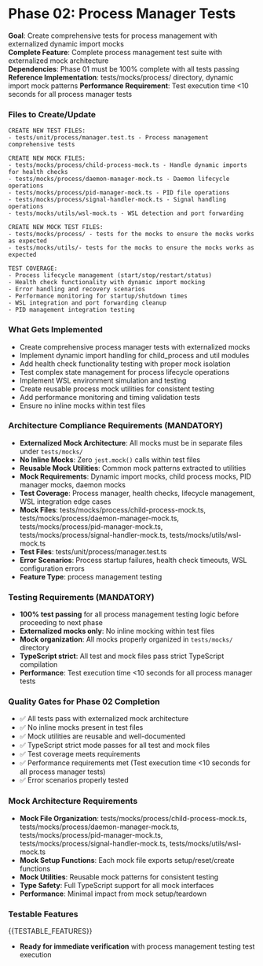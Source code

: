 # Phase 02: Process Manager Tests

**Goal**: Create comprehensive tests for process management with externalized dynamic import mocks  
**Complete Feature**: Complete process management test suite with externalized mock architecture  
**Dependencies**: Phase 01 must be 100% complete with all tests passing
**Reference Implementation**: tests/mocks/process/ directory, dynamic import mock patterns
**Performance Requirement**: Test execution time <10 seconds for all process manager tests

### Files to Create/Update

```
CREATE NEW TEST FILES:
- tests/unit/process/manager.test.ts - Process management comprehensive tests

CREATE NEW MOCK FILES:
- tests/mocks/process/child-process-mock.ts - Handle dynamic imports for health checks
- tests/mocks/process/daemon-manager-mock.ts - Daemon lifecycle operations
- tests/mocks/process/pid-manager-mock.ts - PID file operations
- tests/mocks/process/signal-handler-mock.ts - Signal handling operations
- tests/mocks/utils/wsl-mock.ts - WSL detection and port forwarding

CREATE NEW MOCK TEST FILES:
- tests/mocks/process/ - tests for the mocks to ensure the mocks works as expected
- tests/mocks/utils/- tests for the mocks to ensure the mocks works as expected

TEST COVERAGE:
- Process lifecycle management (start/stop/restart/status)
- Health check functionality with dynamic import mocking
- Error handling and recovery scenarios
- Performance monitoring for startup/shutdown times
- WSL integration and port forwarding cleanup
- PID management integration testing
```

### What Gets Implemented

- Create comprehensive process manager tests with externalized mocks
- Implement dynamic import handling for child_process and util modules
- Add health check functionality testing with proper mock isolation
- Test complex state management for process lifecycle operations
- Implement WSL environment simulation and testing
- Create reusable process mock utilities for consistent testing
- Add performance monitoring and timing validation tests
- Ensure no inline mocks within test files

### Architecture Compliance Requirements (MANDATORY)

- **Externalized Mock Architecture**: All mocks must be in separate files under `tests/mocks/`
- **No Inline Mocks**: Zero `jest.mock()` calls within test files
- **Reusable Mock Utilities**: Common mock patterns extracted to utilities
- **Mock Requirements**: Dynamic import mocks, child process mocks, PID manager mocks, daemon mocks
- **Test Coverage**: Process manager, health checks, lifecycle management, WSL integration edge cases
- **Mock Files**: tests/mocks/process/child-process-mock.ts, tests/mocks/process/daemon-manager-mock.ts, tests/mocks/process/pid-manager-mock.ts, tests/mocks/process/signal-handler-mock.ts, tests/mocks/utils/wsl-mock.ts
- **Test Files**: tests/unit/process/manager.test.ts
- **Error Scenarios**: Process startup failures, health check timeouts, WSL configuration errors
- **Feature Type**: process management testing

### Testing Requirements (MANDATORY)

- **100% test passing** for all process management testing logic before proceeding to next phase
- **Externalized mocks only**: No inline mocking within test files
- **Mock organization**: All mocks properly organized in `tests/mocks/` directory
- **TypeScript strict**: All test and mock files pass strict TypeScript compilation
- **Performance**: Test execution time <10 seconds for all process manager tests

### Quality Gates for Phase 02 Completion

- ✅ All tests pass with externalized mock architecture
- ✅ No inline mocks present in test files
- ✅ Mock utilities are reusable and well-documented
- ✅ TypeScript strict mode passes for all test and mock files
- ✅ Test coverage meets requirements
- ✅ Performance requirements met (Test execution time <10 seconds for all process manager tests)
- ✅ Error scenarios properly tested

### Mock Architecture Requirements

- **Mock File Organization**: tests/mocks/process/child-process-mock.ts, tests/mocks/process/daemon-manager-mock.ts, tests/mocks/process/pid-manager-mock.ts, tests/mocks/process/signal-handler-mock.ts, tests/mocks/utils/wsl-mock.ts
- **Mock Setup Functions**: Each mock file exports setup/reset/create functions
- **Mock Utilities**: Reusable mock patterns for consistent testing
- **Type Safety**: Full TypeScript support for all mock interfaces
- **Performance**: Minimal impact from mock setup/teardown

### Testable Features

{{TESTABLE_FEATURES}}

- **Ready for immediate verification** with process management testing test execution
